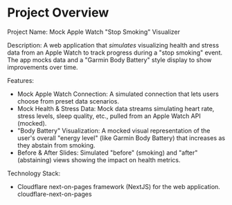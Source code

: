 # Project Overview

Project Name: Mock Apple Watch "Stop Smoking" Visualizer

Description: A web application that *simulates* visualizing health and stress data from an Apple Watch to track progress during a "stop smoking" event. The app mocks data and a "Garmin Body Battery" style display to show improvements over time.

Features:
*   Mock Apple Watch Connection: A simulated connection that lets users choose from preset data scenarios.
*   Mock Health & Stress Data: Mock data streams simulating heart rate, stress levels, sleep quality, etc., pulled from an Apple Watch API (mocked).
*   "Body Battery" Visualization: A mocked visual representation of the user's overall "energy level" (like Garmin Body Battery) that increases as they abstain from smoking.
*   Before & After Slides: Simulated "before" (smoking) and "after" (abstaining) views showing the impact on health metrics.

Technology Stack:
*   Cloudflare next-on-pages framework (NextJS) for the web application.
    <stack>cloudflare-next-on-pages</stack>